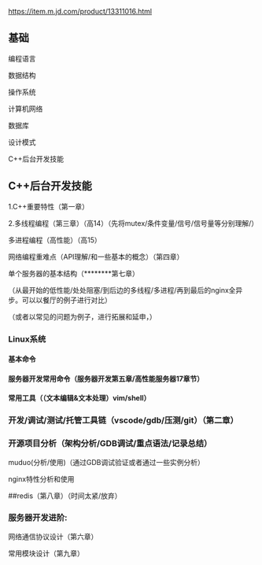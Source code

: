 https://item.m.jd.com/product/13311016.html

## 基础

编程语言

数据结构

操作系统

计算机网络

数据库

设计模式

C++后台开发技能

## C++后台开发技能

1.C++重要特性（第一章）

2.多线程编程（第三章）（高14）（先将mutex/条件变量/信号/信号量等分别理解/）

多进程编程（高性能）（高15）

网络编程重难点（API理解/和一些基本的概念）（第四章）

单个服务器的基本结构（********第七章）

（从最开始的低性能/处处阻塞/到后边的多线程/多进程/再到最后的nginx全异步。可以以餐厅的例子进行对比）

（或者以常见的问题为例子，进行拓展和延申，）

### Linux系统

#### 基本命令

#### 服务器开发常用命令（服务器开发第五章/高性能服务器17章节）

#### 常用工具（（文本编辑&文本处理）vim/shell）

### 开发/调试/测试/托管工具链（vscode/gdb/压测/git）（第二章）



### 开源项目分析（架构分析/GDB调试/重点语法/记录总结）

muduo(分析/使用)（通过GDB调试验证或者通过一些实例分析）

nginx特性分析和使用

##redis（第八章）（时间太紧/放弃）



### 服务器开发进阶:

网络通信协议设计（第六章）

常用模块设计（第九章）

